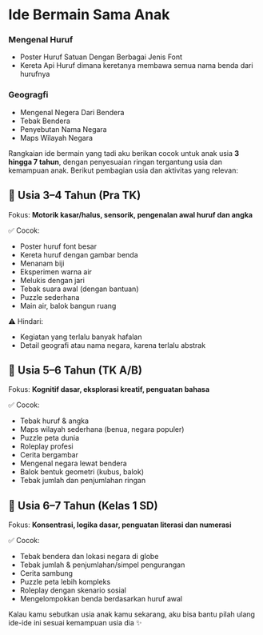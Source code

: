 # Ide Bermain Sama Anak



### Mengenal Huruf 
- Poster Huruf Satuan Dengan Berbagai Jenis Font
- Kereta Api Huruf dimana keretanya membawa semua nama benda dari hurufnya

### Geogragfi
- Mengenal Negera Dari Bendera
- Tebak Bendera
- Penyebutan Nama Negara
- Maps Wilayah Negara


Rangkaian ide bermain yang tadi aku berikan cocok untuk anak usia **3 hingga 7 tahun**, dengan penyesuaian ringan tergantung usia dan kemampuan anak. 
Berikut pembagian usia dan aktivitas yang relevan:


## 👶 Usia 3–4 Tahun (Pra TK)

Fokus: **Motorik kasar/halus, sensorik, pengenalan awal huruf dan angka**

✅ Cocok:

* Poster huruf font besar
* Kereta huruf dengan gambar benda
* Menanam biji
* Eksperimen warna air
* Melukis dengan jari
* Tebak suara awal (dengan bantuan)
* Puzzle sederhana
* Main air, balok bangun ruang

⚠️ Hindari:

* Kegiatan yang terlalu banyak hafalan
* Detail geografi atau nama negara, karena terlalu abstrak


## 🧒 Usia 5–6 Tahun (TK A/B)

Fokus: **Kognitif dasar, eksplorasi kreatif, penguatan bahasa**

✅ Cocok:

* Tebak huruf & angka
* Maps wilayah sederhana (benua, negara populer)
* Puzzle peta dunia
* Roleplay profesi
* Cerita bergambar
* Mengenal negara lewat bendera
* Balok bentuk geometri (kubus, balok)
* Tebak jumlah dan penjumlahan ringan


## 👦 Usia 6–7 Tahun (Kelas 1 SD)

Fokus: **Konsentrasi, logika dasar, penguatan literasi dan numerasi**

✅ Cocok:

* Tebak bendera dan lokasi negara di globe
* Tebak jumlah & penjumlahan/simpel pengurangan
* Cerita sambung
* Puzzle peta lebih kompleks
* Roleplay dengan skenario sosial
* Mengelompokkan benda berdasarkan huruf awal

Kalau kamu sebutkan usia anak kamu sekarang, aku bisa bantu pilah ulang ide-ide ini sesuai kemampuan usia dia ✨
